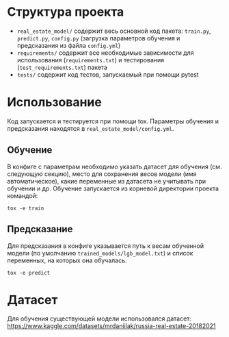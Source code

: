 # Структура проекта

- `real_estate_model/` содержит весь основной код пакета: `train.py`, `predict.py`, `config.py` (загрузка параметров обучения и предсказания из файла `config.yml`)
- `requirements/` содержит все необходимые зависимости для использования (`requirements.txt`) и тестирования (`test_requirements.txt`) пакета
- `tests/` содержит код тестов, запускаемый при помощи pytest


# Использование

Код запускается и тестируется при помощи tox. Параметры обучения и предсказания находятся в `real_estate_model/config.yml`.

## Обучение

В конфиге с параметрам необходимо указать датасет для обучения (см. следующую секцию), место для сохранения весов модели (имя автоматическое), какие переменные из датасета не учитывать при обучении и др. Обучение запускается из корневой директории проекта командой:

```
tox -e train
```

## Предсказание

Для предсказания в конфиге указывается путь к весам обученной модели (по умолчанию `trained_models/lgb_model.txt`) и список переменных, на которых она обучалась.

```
tox -e predict
```


# Датасет

Для обучения существующей модели использовался датасет:
https://www.kaggle.com/datasets/mrdaniilak/russia-real-estate-20182021


